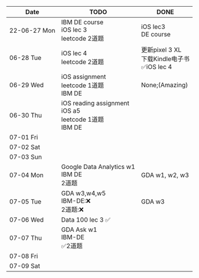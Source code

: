 | Date         | TODO                                                         | DONE                                                 |
| ------------ | ------------------------------------------------------------ | ---------------------------------------------------- |
| 22-06-27 Mon | IBM DE course<br />iOS lec 3<br />leetcode 2道题             | iOS lec3<br />DE course                              |
| 06-28 Tue    | iOS lec 4<br />leetcode 2道题                                | 更新pixel 3 XL<br />下载Kindle电子书<br />✅iOS lec 4 |
| 06-29 Wed    | iOS assignment<br />leetcode 1道题<br />IBM DE               | None;(Amazing)                                       |
| 06-30 Thu    | iOS reading assignment<br />iOS a5<br />leetcode 1道题<br />IBM DE |                                                      |
| 07-01 Fri    |                                                              |                                                      |
| 07-02 Sat    |                                                              |                                                      |
| 07-03 Sun    |                                                              |                                                      |
| 07-04 Mon    | Google Data Analytics w1<br />IBM DE<br />2道题<br />        | GDA w1, w2, w3                                       |
| 07-05 Tue    | GDA w3,w4,w5<br />IBM-DE::x:<br /> 2道题::x:                 | GDA w3                                               |
| 07-06 Wed    | Data 100 lec 3 :white_check_mark:                            |                                                      |
| 07-07 Thu    | GDA Ask w1<br />IBM-DE<br />:white_check_mark:2道题          |                                                      |
| 07-08 Fri    |                                                              |                                                      |
| 07-09 Sat    |                                                              |                                                      |



